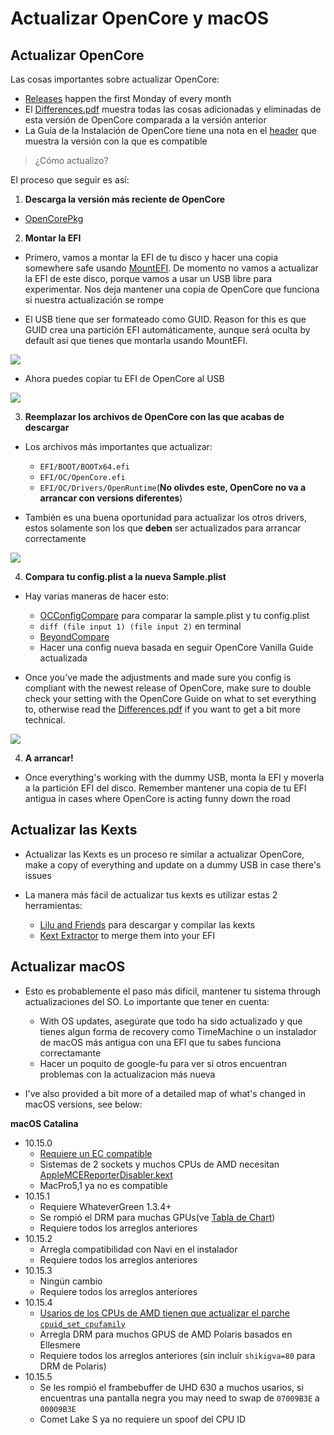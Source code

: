 # Actualizar OpenCore y macOS





## Actualizar OpenCore

Las cosas importantes sobre actualizar OpenCore:

* [Releases](https://github.com/acidanthera/OpenCorePkg/releases) happen the first Monday of every month
* El [Differences.pdf](https://github.com/acidanthera/OpenCorePkg/blob/master/Docs/Differences/Differences.pdf) muestra todas las cosas adicionadas y eliminadas de esta versión de OpenCore comparada a la versión anterior
* La Guía de la Instalación de OpenCore tiene una nota en el [header](https://inyextciones.github.io/OpenCore-Install-Guide/) que muestra la versión con la que es compatible

> ¿Cómo actualizo?

El proceso que seguir es así:

1. **Descarga la versión más reciente de OpenCore**

* [OpenCorePkg](https://github.com/acidanthera/OpenCorePkg/releases)

2. **Montar la EFI**

* Primero, vamos a montar la EFI de tu disco y hacer una copia somewhere safe usando [MountEFI](https://github.com/corpnewt/MountEFI). De momento no vamos a actualizar la EFI de este disco, porque vamos a usar un USB libre para experimentar. Nos deja mantener una copia de OpenCore que funciona si nuestra actualización se rompe

* El USB tiene que ser formateado como GUID. Reason for this es que GUID crea una partición EFI automáticamente, aunque será oculta by default así que tienes que montarla usando MountEFI.

![](../images/post-install/update-md/usb-erase.png)

* Ahora puedes copiar tu EFI de OpenCore al USB

![](../images/post-install/update-md/usb-folder.png)

3. **Reemplazar los archivos de OpenCore con las que acabas de descargar**

* Los archivos más importantes que actualizar:

  * `EFI/BOOT/BOOTx64.efi`
  * `EFI/OC/OpenCore.efi`
  * `EFI/OC/Drivers/OpenRuntime`(**No olivdes este, OpenCore no va a arrancar con versions diferentes**)

* También es una buena oportunidad para actualizar los otros drivers, estos solamente son los que **deben** ser actualizados para arrancar correctamente

![](../images/post-install/update-md/usb-folder-highlight.png)

4. **Compara tu config.plist a la nueva Sample.plist**

* Hay varias maneras de hacer esto:

  * [OCConfigCompare](https://github.com/corpnewt/OCConfigCompare) para comparar la sample.plist y tu config.plist
  * `diff (file input 1) (file input 2)` en terminal
  * [BeyondCompare](https://www.scootersoftware.com)
  * Hacer una config nueva basada en seguir OpenCore Vanilla Guide actualizada

* Once you've made the adjustments and made sure you config is compliant with the newest release of OpenCore, make sure to double check your setting with the OpenCore Guide on what to set everything to, otherwise read the [Differences.pdf](https://github.com/acidanthera/OpenCorePkg/blob/master/Docs/Differences/Differences.pdf) if you want to get a bit more technical.

![](../images/post-install/update-md/oc-config-compare.png)

4. **A arrancar!**

* Once everything's working with the dummy USB, monta la EFI y moverla a la partición EFI del disco. Remember mantener una copia de tu EFI antigua in cases where OpenCore is acting funny down the road

## Actualizar las Kexts

* Actualizar las Kexts es un proceso re similar a actualizar OpenCore, make a copy of everything and update on a dummy USB in case there's issues

* La manera más fácil de actualizar tus kexts es utilizar estas 2 herramientas:

  * [Lilu and Friends](https://github.com/corpnewt/Lilu-and-Friends) para descargar y compilar las kexts
  * [Kext Extractor](https://github.com/corpnewt/KextExtractor) to merge them into your EFI

## Actualizar macOS

* Esto es probablemente el paso más difícil, mantener tu sistema through actualizaciones del SO. Lo importante que tener en cuenta:
  * With OS updates, asegúrate que todo ha sido actualizado y que tienes algun forma de recovery como TimeMachine o un instalador de macOS más antigua con una EFI que tu sabes funciona correctamante
  * Hacer un poquito de google-fu para ver si otros encuentran problemas con la actualizacion más nueva

* I've also provided a bit more of a detailed map of what's changed in macOS versions, see below:

**macOS Catalina**

* 10.15.0
  * [Requiere un EC compatible](https://dortania.github.io/Getting-Started-With-ACPI/)
  * Sistemas de 2 sockets y muchos CPUs de AMD necesitan [AppleMCEReporterDisabler.kext](https://github.com/acidanthera/bugtracker/files/3703498/AppleMCEReporterDisabler.kext.zip)
  * MacPro5,1 ya no es compatible
* 10.15.1
  * Requiere WhateverGreen 1.3.4+
  * Se rompió el DRM para muchas GPUs(ve [Tabla de Chart](https://github.com/acidanthera/WhateverGreen/blob/master/Manual/FAQ.Chart.md))
  * Requiere todos los arreglos anteriores
* 10.15.2
  * Arregla compatibilidad con Navi en el instalador
  * Requiere todos los arreglos anteriores
* 10.15.3
  * Ningún cambio
  * Requiere todos los arreglos anteriores
* 10.15.4
  * [Usarios de los CPUs de AMD tienen que actualizar el parche `cpuid_set_cpufamily`](https://github.com/AMD-OSX/AMD_Vanilla)
  * Arregla DRM para muchos GPUS de AMD Polaris basados en Ellesmere
  * Requiere todos los arreglos anteriores (sin incluír `shikigva=80` para DRM de Polaris)
* 10.15.5
  * Se les rompió el frambebuffer de UHD 630 a muchos usarios, si encuentras una pantalla negra you may need to swap de `07009B3E` a `00009B3E`
  * Comet Lake S ya no requiere un spoof del CPU ID
